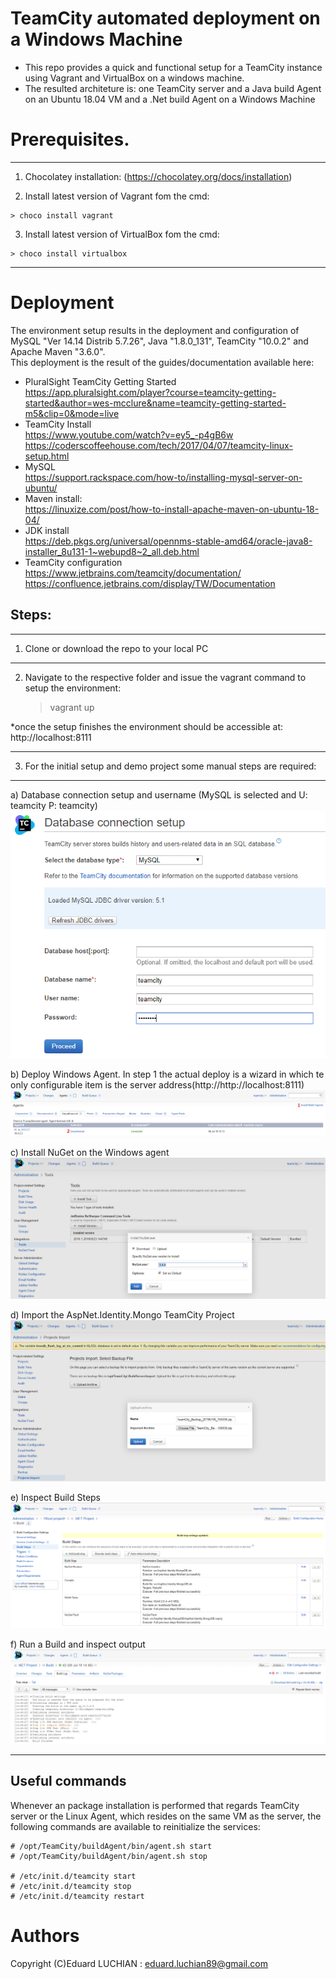# TeamCity automated deployment on a Windows Machine
- This repo provides a quick and functional setup for a TeamCity instance using Vagrant and VirtualBox on a windows machine.  
- The resulted architeture is: one TeamCity server and a Java build Agent on an Ubuntu 18.04 VM and a .Net build Agent on a Windows Machine 

# Prerequisites.
___
  1) Chocolatey installation: (https://chocolatey.org/docs/installation)
  
  2) Install latest version of Vagrant fom the cmd:

    > choco install vagrant
  3) Install latest version of VirtualBox fom the cmd:

    > choco install virtualbox
___

# Deployment
The environment setup results in the deployment and configuration of MySQL "Ver 14.14 Distrib 5.7.26", Java "1.8.0_131", TeamCity "10.0.2" and Apache Maven "3.6.0".  
This deployment is the result of the guides/documentation available here:
  - PluralSight TeamCity Getting Started  
    https://app.pluralsight.com/player?course=teamcity-getting-started&author=wes-mcclure&name=teamcity-getting-started-m5&clip=0&mode=live
  - TeamCity Install  
https://www.youtube.com/watch?v=ey5_-p4gB6w  
https://coderscoffeehouse.com/tech/2017/04/07/teamcity-linux-setup.html   
  - MySQL  
https://support.rackspace.com/how-to/installing-mysql-server-on-ubuntu/  
  - Maven install:  
https://linuxize.com/post/how-to-install-apache-maven-on-ubuntu-18-04/  
  - JDK install  
https://deb.pkgs.org/universal/opennms-stable-amd64/oracle-java8-installer_8u131-1~webupd8~2_all.deb.html  
  - TeamCity configuration  
https://www.jetbrains.com/teamcity/documentation/  
https://confluence.jetbrains.com/display/TW/Documentation  
  
## Steps:
___

1) Clone or download the repo to your local PC  
___

2) Navigate to the respective folder and issue the vagrant command to setup the environment:  

    > vagrant up
    
*once the setup finishes the environment should be accessible at: http://localhost:8111
___

3) For the initial setup and demo project some manual steps are required:
___
  a) Database connection setup and username (MySQL is selected and U: teamcity P: teamcity)  
![](https://github.com/Biohazardhpk/teamcity_automated_deploy/blob/master/images/1.PNG)  

  b) Deploy Windows Agent. In step 1 the actual deploy is a wizard in which te only configurable item is the server address(http://http://localhost:8111)  
![](https://github.com/Biohazardhpk/teamcity_automated_deploy/blob/master/images/2.PNG)

  c) Install NuGet on the Windows agent  
![](https://github.com/Biohazardhpk/teamcity_automated_deploy/blob/master/images/3.PNG)

  d) Import the AspNet.Identity.Mongo TeamCity Project 
![](https://github.com/Biohazardhpk/teamcity_automated_deploy/blob/master/images/4.PNG) 

  e) Inspect Build Steps   
![](https://github.com/Biohazardhpk/teamcity_automated_deploy/blob/master/images/5.PNG)

  f) Run a Build and inspect output
![](https://github.com/Biohazardhpk/teamcity_automated_deploy/blob/master/images/6.PNG)

___

## Useful commands
Whenever an package installation is performed that regards TeamCity server or the Linux Agent, which resides on the same VM as the server, the following commands are available to reinitialize the services:

    # /opt/TeamCity/buildAgent/bin/agent.sh start
    # /opt/TeamCity/buildAgent/bin/agent.sh stop
    
    # /etc/init.d/teamcity start
    # /etc/init.d/teamcity stop
    # /etc/init.d/teamcity restart

# Authors

Copyright (C)Eduard LUCHIAN : eduard.luchian89@gmail.com

